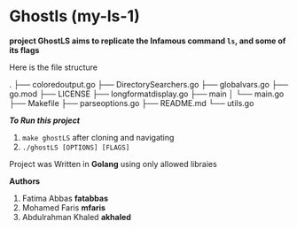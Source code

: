 # Ghostls (my-ls-1)

**project GhostLS aims to replicate the Infamous command `ls`, and some of its flags**

Here is the file structure

.
├── coloredoutput.go
├── DirectorySearchers.go
├── globalvars.go
├── go.mod
├── LICENSE
├── longformatdisplay.go
├── main
│   └── main.go
├── Makefile
├── parseoptions.go
├── README.md
└── utils.go

***To Run this project***

1. `make ghostLS` after cloning and navigating
2. `./ghostLS [OPTIONS] [FLAGS]`

Project was Written in **Golang** using only allowed libraies

**Authors**

1. Fatima Abbas **fatabbas**
2. Mohamed Faris **mfaris**
3. Abdulrahman Khaled **akhaled**
